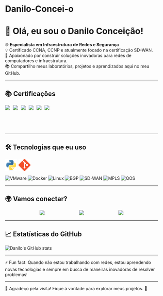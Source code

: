 # Danilo-Concei-o
# 👋 Olá, eu sou o Danilo Conceição!

🌐 **Especialista em Infraestrutura de Redes e Segurança**  
💡 Certificado CCNA, CCNP e atualmente focado na certificação SD-WAN.  
🚀 Apaixonado por construir soluções inovadoras para redes de computadores e infraestrutura.  
📚 Compartilho meus laboratórios, projetos e aprendizados aqui no meu GitHub.

---

## 📚 Certificações

<div style="display: flex; flex-wrap: wrap;">
  <img src="https://images.credly.com/size/340x340/images/8b0ca811-bd98-4083-ba50-512ab9f6262b/CCNPENCOR__1_.png" height="80" style="margin-right: 10px;">
  <img src="https://images.credly.com/size/340x340/images/3bb1a127-e4e4-47ac-b83f-6a9fbf343f00/CCNP_ENARSI.png" height="80" style="margin-right: 10px;">
  <img src="https://images.credly.com/size/340x340/images/f4ccdba9-dd65-4349-baad-8f05df116443/CCNASRWE__1_.png" height="80" style="margin-right: 10px;">
  <img src="https://images.credly.com/size/340x340/images/70d71df5-f3dc-4380-9b9d-f22513a70417/CCNAITN__1_.png" height="80" style="margin-right: 10px;">
  <img src="https://images.credly.com/size/340x340/images/0a6d331e-8abf-4272-a949-33f754569a76/CCNAENSA__1_.png" height="80" style="margin-right: 10px;">
  <img src="https://images.credly.com/size/340x340/images/58c6a1ff-4788-4be9-a71e-7643ec7d72e8/2ccb2ec4-fc30-4498-abef-1d1c05637fab.png" height="80">
</div>

---

## 🛠️ Tecnologias que eu uso

<div style="display: inline-block; margin-right: 20px">
  <!-- Ícones de Programação e Ferramentas -->
  <img align="center" alt="Python" height="40" width="40" src="https://raw.githubusercontent.com/devicons/devicon/master/icons/python/python-original.svg">
  <img align="center" alt="Git" height="40" width="40" src="https://raw.githubusercontent.com/devicons/devicon/master/icons/git/git-original.svg">
</div>

<p align="left">
  <!-- Ícones de Redes e Infraestrutura -->
  <img align="center" alt="VMware" height="40" width="40" src="https://cdn.jsdelivr.net/gh/devicons/devicon/icons/vsphere/vsphere-original.svg">
  <img align="center" alt="Docker" height="40" width="40" src="https://cdn.jsdelivr.net/gh/devicons/devicon/icons/docker/docker-original.svg">
  <img align="center" alt="Linux" height="40" width="40" src="https://cdn.jsdelivr.net/gh/devicons/devicon/icons/linux/linux-original.svg">
  <img align="center" alt="BGP" height="40" width="40" src="https://cdn.jsdelivr.net/gh/devicons/devicon/icons/bgp/bgp-original.svg">
  <img align="center" alt="SD-WAN" height="40" width="40" src="https://cdn.jsdelivr.net/gh/devicons/devicon/icons/sd-wan/sd-wan-original.svg">
  <img align="center" alt="MPLS" height="40" width="40" src="https://cdn.jsdelivr.net/gh/devicons/devicon/icons/mpls/mpls-original.svg">
  <img align="center" alt="QOS" height="40" width="40" src="https://cdn.jsdelivr.net/gh/devicons/devicon/icons/qos/qos-original.svg">
</p>


---

## 🌍 Vamos conectar?

<div style="display: flex; justify-content: space-evenly; align-items: center;">
  <a href="https://github.com/ConceicaoD10" target="_blank">
    <img src="https://img.shields.io/badge/GitHub-000000?style=for-the-badge&logo=github&logoColor=white">
  </a>
  <a href="mailto:daniloideconceicao@gmail.com" target="_blank">
    <img src="https://img.shields.io/badge/-Gmail-%23333?style=for-the-badge&logo=gmail&logoColor=white">
  </a>
  <a href="https://www.linkedin.com/in/danilo-conceição" target="_blank">
    <img src="https://img.shields.io/badge/-LinkedIn-%230077B5?style=for-the-badge&logo=linkedin&logoColor=white">
  </a>
</div>

---

## 📈 Estatísticas do GitHub

![Danilo's GitHub stats](https://github-readme-stats.vercel.app/api?username=ConceicaoD10&show_icons=true&theme=radical)

---

⚡ Fun fact: Quando não estou trabalhando com redes, estou aprendendo novas tecnologias e sempre em busca de maneiras inovadoras de resolver problemas!

---

🚀 Agradeço pela visita! Fique à vontade para explorar meus projetos. 🙂



